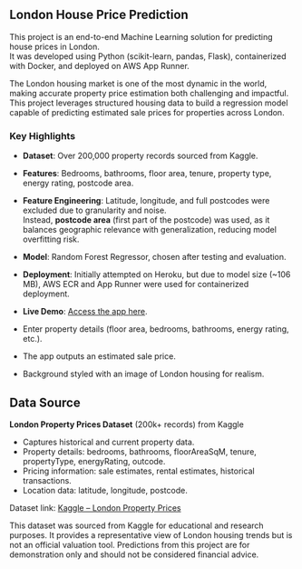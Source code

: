 ## London House Price Prediction

This project is an end-to-end Machine Learning solution for predicting house prices in London.  
It was developed using Python (scikit-learn, pandas, Flask), containerized with Docker, and deployed on AWS App Runner.  

The London housing market is one of the most dynamic in the world, making accurate property price estimation both challenging and impactful.
This project leverages structured housing data to build a regression model capable of predicting estimated sale prices for properties across London.


### Key Highlights
- **Dataset**: Over 200,000 property records sourced from Kaggle.  
- **Features**: Bedrooms, bathrooms, floor area, tenure, property type, energy rating, postcode area.  
- **Feature Engineering**: Latitude, longitude, and full postcodes were excluded due to granularity and noise.  
  Instead, **postcode area** (first part of the postcode) was used, as it balances geographic relevance with generalization, reducing model overfitting risk.  
- **Model**: Random Forest Regressor, chosen after testing and evaluation.  
- **Deployment**: Initially attempted on Heroku, but due to model size (~106 MB), AWS ECR and App Runner were used for containerized deployment.  
- **Live Demo**: [Access the app here](https://tdpnv5z7xi.eu-west-2.awsapprunner.com).  

- Enter property details (floor area, bedrooms, bathrooms, energy rating, etc.).

- The app outputs an estimated sale price.

- Background styled with an image of London housing for realism.

## Data Source

**London Property Prices Dataset** (200k+ records) from Kaggle  

- Captures historical and current property data.  
- Property details: bedrooms, bathrooms, floorAreaSqM, tenure, propertyType, energyRating, outcode.  
- Pricing information: sale estimates, rental estimates, historical transactions.  
- Location data: latitude, longitude, postcode.  

Dataset link: [Kaggle – London Property Prices](https://www.kaggle.com/datasets/jakewright/house-price-data)  

This dataset was sourced from Kaggle for educational and research purposes.
It provides a representative view of London housing trends but is not an official valuation tool. Predictions from this project are for demonstration only and should not be considered financial advice.